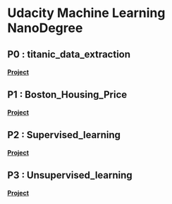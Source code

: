 # Udacity Machine Learning NanoDegree
## P0 : titanic_data_extraction
#### [Project](https://github.com/gupta-ashutosh/udacity-MLND/tree/master/P0_titanic_data_extraction)
## P1 : Boston_Housing_Price
#### [Project](https://github.com/gupta-ashutosh/udacity-MLND/tree/master/P1_Housing_Price)
## P2 : Supervised_learning
#### [Project](https://github.com/gupta-ashutosh/udacity-MLND/tree/master/P3_Supervised_learning)
## P3 : Unsupervised_learning
#### [Project](https://github.com/gupta-ashutosh/udacity-MLND/tree/master/P4_Unsupervised_learning)
